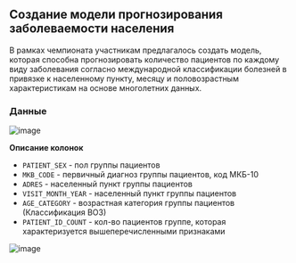 ## Создание модели прогнозирования заболеваемости населения

В рамках чемпионата участникам предлагалось создать модель, которая способна прогнозировать количество пациентов по каждому виду заболевания согласно международной классификации болезней в привязке к населенному пункту, месяцу и половозрастным характеристикам на основе многолетних данных.

### Данные

![image](https://user-images.githubusercontent.com/91266802/187090527-1e6b0fda-8133-4cd8-8d55-d69c35080318.png)

**Описание колонок**
* `PATIENT_SEX` - пол группы пациентов
* `MKB_CODE` - первичный диагноз группы пациентов, код МКБ-10
* `ADRES` - населенный пункт группы пациентов
* `VISIT_MONTH_YEAR` - населенный пункт группы пациентов
* `AGE_CATEGORY` - возрастная категория группы пациентов (Классификация ВОЗ)
* `PATIENT_ID_COUNT` - кол-во пациентов группе, которая характеризуется вышеперечисленными признаками



![image](https://user-images.githubusercontent.com/91266802/187090404-d7055ada-b5c7-43df-8cf5-da33cc4e66ae.png)

